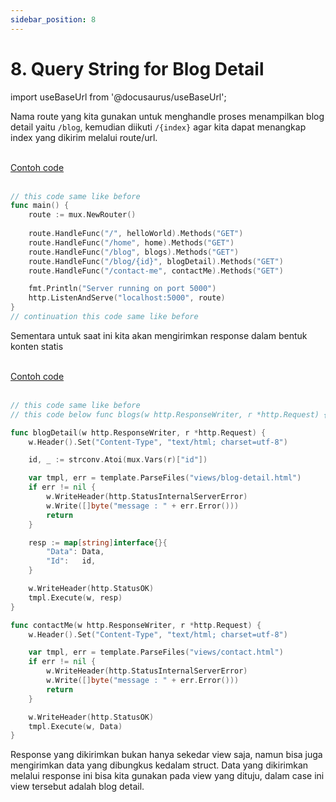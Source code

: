 ```yaml
---
sidebar_position: 8
---
```


# 8. Query String for Blog Detail

import useBaseUrl from '@docusaurus/useBaseUrl';

Nama route yang kita gunakan untuk menghandle proses menampilkan blog detail yaitu `/blog`, kemudian diikuti `/{index}` agar kita dapat menangkap index yang dikirim melalui route/url. 

<br />

<a class="btn-example-code" href="">
Contoh code
</a>

<br />
<br />

```go {8} title="main.go"
// this code same like before
func main() {
    route := mux.NewRouter()
    
    route.HandleFunc("/", helloWorld).Methods("GET")
    route.HandleFunc("/home", home).Methods("GET")
    route.HandleFunc("/blog", blogs).Methods("GET")
    route.HandleFunc("/blog/{id}", blogDetail).Methods("GET")
    route.HandleFunc("/contact-me", contactMe).Methods("GET")

    fmt.Println("Server running on port 5000")
    http.ListenAndServe("localhost:5000", route)
}
// continuation this code same like before
```

Sementara untuk saat ini kita akan mengirimkan response dalam bentuk konten statis

<br />

<a class="btn-example-code" href="">
Contoh code
</a>

<br />
<br />

```go {4-23} title="main.go"
// this code same like before
// this code below func blogs(w http.ResponseWriter, r *http.Request) { 

func blogDetail(w http.ResponseWriter, r *http.Request) {
	w.Header().Set("Content-Type", "text/html; charset=utf-8")

	id, _ := strconv.Atoi(mux.Vars(r)["id"])

	var tmpl, err = template.ParseFiles("views/blog-detail.html")
	if err != nil {
		w.WriteHeader(http.StatusInternalServerError)
		w.Write([]byte("message : " + err.Error()))
		return
	}

	resp := map[string]interface{}{
		"Data": Data,
		"Id":   id,
	}

	w.WriteHeader(http.StatusOK)
	tmpl.Execute(w, resp)
}

func contactMe(w http.ResponseWriter, r *http.Request) {
	w.Header().Set("Content-Type", "text/html; charset=utf-8")

	var tmpl, err = template.ParseFiles("views/contact.html")
	if err != nil {
		w.WriteHeader(http.StatusInternalServerError)
		w.Write([]byte("message : " + err.Error()))
		return
	}

	w.WriteHeader(http.StatusOK)
	tmpl.Execute(w, Data)
}
```

Response yang dikirimkan bukan hanya sekedar view saja, namun bisa juga mengirimkan data yang dibungkus kedalam struct. Data yang dikirimkan melalui response ini bisa kita gunakan pada view yang dituju, dalam case ini view tersebut adalah blog detail.